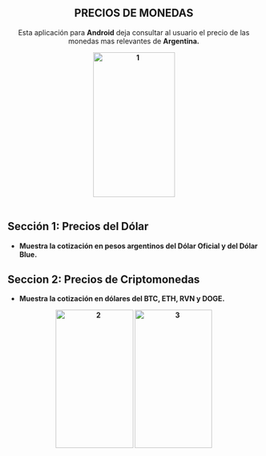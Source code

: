 <div>
<h2 align="center">PRECIOS DE MONEDAS</h2>
  
<div align="center">  
  <p>
     Esta aplicación para <strong>Android</strong> deja consultar al usuario el precio de las monedas mas relevantes de <strong> Argentina.
  </p>
    <div align="CENTER">
<img style="display: block; margin-left: auto; margin-right: auto;" src="https://i.ibb.co/VDsCN56/1.jpg" alt="1" width="163" height="289" border="0" /><br />
</div>
</div>

## Sección 1: Precios del Dólar
- Muestra la cotización en pesos argentinos del <strong>Dólar Oficial</strong> y del <strong>Dólar Blue.
  
## Seccion 2: Precios de Criptomonedas
- Muestra la cotización en dólares del <strong>BTC</strong>, <strong>ETH</strong>, <strong>RVN</strong> y <strong>DOGE.</strong>
  
<div align="CENTER"><a href="https://ibb.co/z5qgng2"><img src="https://i.ibb.co/ZJqrLrg/2.jpg" alt="2" width="155" height="276" border="0" /></a> <a href="https://ibb.co/L6kHSjC"><img src="https://i.ibb.co/5vMwTp5/3.jpg" alt="3" width="154" height="276" border="0" /></a><br /><br /></div>
<div style="text-align: left;" align="CENTER">&nbsp;</div>
</div>
